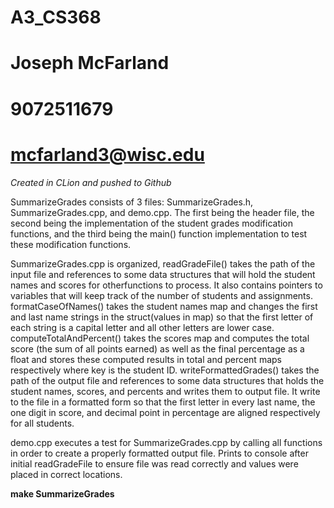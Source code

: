 # A3_CS368
# Joseph McFarland
# 9072511679
# mcfarland3@wisc.edu

*Created in CLion and pushed to Github*

SummarizeGrades consists of 3 files:
 SummarizeGrades.h, SummarizeGrades.cpp, and demo.cpp. The first being the header file, the
  second being the implementation of the student grades modification functions, and
   the third being the main() function implementation to test these modification functions.

SummarizeGrades.cpp is organized, readGradeFile() takes the path of the input file and references to some data structures that
  will hold the student names and scores for otherfunctions to process. It also contains pointers to variables that will keep
    track of the number of students and assignments. formatCaseOfNames() takes the student names map and changes the first and
      last name strings in the struct(values in map) so that the first letter of each string is a capital letter and all other
        letters are lower case. computeTotalAndPercent() takes the scores map and computes the total score (the sum of all
          points earned) as well as the final percentage as a float and stores these computed results in total and percent maps
            respectively where key is the student ID. writeFormattedGrades() takes the path of the output file and references to
              some data structures  that holds the student names, scores, and percents and writes them to output file. It write
                to the file in a formatted form so that the first letter in every last name, the one digit in score, and decimal
                  point in percentage are aligned respectively for all students.

demo.cpp executes a test for SummarizeGrades.cpp by calling all functions in order to create a properly formatted output file.
  Prints to console after initial readGradeFile to ensure file was read correctly and values were placed in correct locations.
   
**make SummarizeGrades** 
